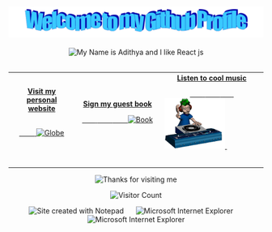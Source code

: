 <!-- "Hero" Header -->
<div align="center">
  <img src="https://github.com/Adibhat108/Adibhat108/blob/master/images/welcome.png?raw=true" style="max-width: 100%;" alt="Welcome to my Github Profile" />
  <br />
  <br />
  <img height="50" alt="My Name is Adithya and I like React js" src="https://raw.githubusercontent.com/Adibhat108/Adibhat108master/images/personal_note.svg" />
  <br />
  <br />

</div>

<!-- Social -->
<table width="100%">
  <tr>
  <td align="center">
  <a href="#">
  <strong>Visit my personal website </strong>
  <br />
  <br />

  <!-- Centering something has never been easy, has it? -->

<span>&nbsp;&nbsp;&nbsp;&nbsp;&nbsp;&nbsp;&nbsp;&nbsp;</span>
<img alt="Globe" height="80" src="https://github.com/Adibhat108/Adibhat108blob/master/images/globe.gif?raw=true">
</a>
<span>&nbsp;&nbsp;&nbsp;&nbsp;&nbsp;&nbsp;&nbsp;&nbsp;</span>
<span>&nbsp;&nbsp;&nbsp;&nbsp;&nbsp;&nbsp;&nbsp;&nbsp;</span>

  </td>
  <td align="center">
  <a href="https://github.com/Adibhat108/Adibhat108/issues/new?template=Guestbook_entry.md">
  <strong>Sign my guest book</strong>
  <br />

<span>&nbsp;&nbsp;&nbsp;&nbsp;&nbsp;&nbsp;&nbsp;</span>
<span>&nbsp;&nbsp;&nbsp;&nbsp;&nbsp;&nbsp;&nbsp;</span>
<span>&nbsp;&nbsp;&nbsp;&nbsp;&nbsp;&nbsp;&nbsp;</span>
<img height="100" alt="Book" src="https://raw.githubusercontent.com/Adibhat108/Adibhat108master/images/book.gif">
</a>
<span>&nbsp;&nbsp;&nbsp;&nbsp;&nbsp;&nbsp;&nbsp;&nbsp;</span>
<span>&nbsp;&nbsp;&nbsp;&nbsp;&nbsp;&nbsp;&nbsp;&nbsp;</span>
<span>&nbsp;&nbsp;&nbsp;&nbsp;&nbsp;&nbsp;&nbsp;&nbsp;</span>
<span>&nbsp;&nbsp;&nbsp;&nbsp;&nbsp;&nbsp;&nbsp;&nbsp;</span>

  </td>

  <td align="center">
  <a href="https://www.youtube.com/watch?v=3YxaaGgTQYM">
  <strong>Listen to cool music</strong>
  <br />

<span>&nbsp;&nbsp;&nbsp;&nbsp;&nbsp;&nbsp;&nbsp;</span>
<span>&nbsp;&nbsp;&nbsp;&nbsp;&nbsp;&nbsp;&nbsp;</span>
<span>&nbsp;&nbsp;&nbsp;&nbsp;&nbsp;&nbsp;&nbsp;</span>
<img height="100" alt="Music" src="images/music.gif">
</a>
<span>&nbsp;&nbsp;&nbsp;&nbsp;&nbsp;&nbsp;&nbsp;&nbsp;</span>
<span>&nbsp;&nbsp;&nbsp;&nbsp;&nbsp;&nbsp;&nbsp;&nbsp;</span>
<span>&nbsp;&nbsp;&nbsp;&nbsp;&nbsp;&nbsp;&nbsp;&nbsp;</span>
<span>&nbsp;&nbsp;&nbsp;&nbsp;&nbsp;&nbsp;&nbsp;&nbsp;</span>

  </td>
  </tr>
</table>

<!-- Footer -->

<div align="center">

<img height="120" alt="Thanks for visiting me" width="100%" src="https://raw.githubusercontent.com/Adibhat108/Adibhat108master/images/marquee.svg" />
<br />

![Visitor Count](https://profile-counter.glitch.me/adibhat108/count.svg)

<img src="https://raw.githubusercontent.com/Adibhat108/Adibhat108master/images/notepad.gif" alt="Site created with Notepad" height="30" />
<!-- "margin-right: whatever;" -->
<span>&nbsp;&nbsp;&nbsp;&nbsp;</span>  
<img src="https://raw.githubusercontent.com/Adibhat108/Adibhat108master/images/ie_logo.gif" alt="Microsoft Internet Explorer" />
<span>&nbsp;&nbsp;&nbsp;&nbsp;</span>  
<img src="https://raw.githubusercontent.com/Adibhat108/Adibhat108master/images/noframes.gif" alt="Microsoft Internet Explorer" />

</div>

